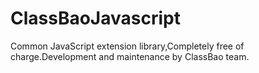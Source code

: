 # ClassBaoJavascript
Common JavaScript extension library,Completely free of charge.Development and maintenance by ClassBao team.
